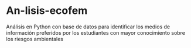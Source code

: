 # An-lisis-ecofem
Análisis en Python con base de datos para identificar los medios de información preferidos por los estudiantes con mayor conocimiento sobre los riesgos ambientales
